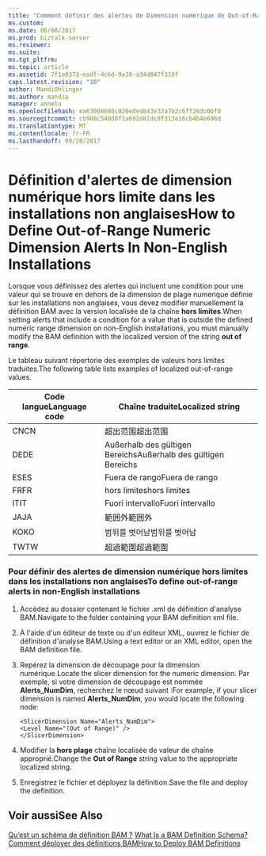 ```yaml
---
title: "Comment définir des alertes de Dimension numérique de Out-of-Range dans les Installations Non anglaises | Documents Microsoft"
ms.custom: 
ms.date: 06/08/2017
ms.prod: biztalk-server
ms.reviewer: 
ms.suite: 
ms.tgt_pltfrm: 
ms.topic: article
ms.assetid: 7f1e0373-eadf-4c6d-9a38-a34d847f310f
caps.latest.revision: "10"
author: MandiOhlinger
ms.author: mandia
manager: anneta
ms.openlocfilehash: ea63008680c026eded843e32a7b2c6ff26dc0bf0
ms.sourcegitcommit: cb908c540d8f1a692d01dc8f313e16cb4b4e696d
ms.translationtype: MT
ms.contentlocale: fr-FR
ms.lasthandoff: 09/20/2017
---
```

# <a name="how-to-define-out-of-range-numeric-dimension-alerts-in-non-english-installations"></a><span data-ttu-id="dcef0-102">Définition d'alertes de dimension numérique hors limite dans les installations non anglaises</span><span class="sxs-lookup"><span data-stu-id="dcef0-102">How to Define Out-of-Range Numeric Dimension Alerts In Non-English Installations</span></span>
<span data-ttu-id="dcef0-103">Lorsque vous définissez des alertes qui incluent une condition pour une valeur qui se trouve en dehors de la dimension de plage numérique définie sur les installations non anglaises, vous devez modifier manuellement la définition BAM avec la version localisée de la chaîne **hors limites**.</span><span class="sxs-lookup"><span data-stu-id="dcef0-103">When setting alerts that include a condition for a value that is outside the defined numeric range dimension on non-English installations, you must manually modify the BAM definition with the localized version of the string **out of range**.</span></span>  
  
 <span data-ttu-id="dcef0-104">Le tableau suivant répertorie des exemples de valeurs hors limites traduites.</span><span class="sxs-lookup"><span data-stu-id="dcef0-104">The following table lists examples of localized out-of-range values.</span></span>  
  
|<span data-ttu-id="dcef0-105">Code langue</span><span class="sxs-lookup"><span data-stu-id="dcef0-105">Language code</span></span>|<span data-ttu-id="dcef0-106">Chaîne traduite</span><span class="sxs-lookup"><span data-stu-id="dcef0-106">Localized string</span></span>|  
|-------------------|----------------------|  
|<span data-ttu-id="dcef0-107">CN</span><span class="sxs-lookup"><span data-stu-id="dcef0-107">CN</span></span>|<span data-ttu-id="dcef0-108">超出范围</span><span class="sxs-lookup"><span data-stu-id="dcef0-108">超出范围</span></span>|  
|<span data-ttu-id="dcef0-109">DE</span><span class="sxs-lookup"><span data-stu-id="dcef0-109">DE</span></span>|<span data-ttu-id="dcef0-110">Außerhalb des gültigen Bereichs</span><span class="sxs-lookup"><span data-stu-id="dcef0-110">Außerhalb des gültigen Bereichs</span></span>|  
|<span data-ttu-id="dcef0-111">ES</span><span class="sxs-lookup"><span data-stu-id="dcef0-111">ES</span></span>|<span data-ttu-id="dcef0-112">Fuera de rango</span><span class="sxs-lookup"><span data-stu-id="dcef0-112">Fuera de rango</span></span>|  
|<span data-ttu-id="dcef0-113">FR</span><span class="sxs-lookup"><span data-stu-id="dcef0-113">FR</span></span>|<span data-ttu-id="dcef0-114">hors limites</span><span class="sxs-lookup"><span data-stu-id="dcef0-114">hors limites</span></span>|  
|<span data-ttu-id="dcef0-115">IT</span><span class="sxs-lookup"><span data-stu-id="dcef0-115">IT</span></span>|<span data-ttu-id="dcef0-116">Fuori intervallo</span><span class="sxs-lookup"><span data-stu-id="dcef0-116">Fuori intervallo</span></span>|  
|<span data-ttu-id="dcef0-117">JA</span><span class="sxs-lookup"><span data-stu-id="dcef0-117">JA</span></span>|<span data-ttu-id="dcef0-118">範囲外</span><span class="sxs-lookup"><span data-stu-id="dcef0-118">範囲外</span></span>|  
|<span data-ttu-id="dcef0-119">KO</span><span class="sxs-lookup"><span data-stu-id="dcef0-119">KO</span></span>|<span data-ttu-id="dcef0-120">범위를 벗어남</span><span class="sxs-lookup"><span data-stu-id="dcef0-120">범위를 벗어남</span></span>|  
|<span data-ttu-id="dcef0-121">TW</span><span class="sxs-lookup"><span data-stu-id="dcef0-121">TW</span></span>|<span data-ttu-id="dcef0-122">超過範圍</span><span class="sxs-lookup"><span data-stu-id="dcef0-122">超過範圍</span></span>|  
  
### <a name="to-define-out-of-range-alerts-in-non-english-installations"></a><span data-ttu-id="dcef0-123">Pour définir des alertes de dimension numérique hors limites dans les installations non anglaises</span><span class="sxs-lookup"><span data-stu-id="dcef0-123">To define out-of-range alerts in non-English installations</span></span>  
  
1.  <span data-ttu-id="dcef0-124">Accédez au dossier contenant le fichier .xml de définition d'analyse BAM.</span><span class="sxs-lookup"><span data-stu-id="dcef0-124">Navigate to the folder containing your BAM definition xml file.</span></span>  
  
2.  <span data-ttu-id="dcef0-125">À l'aide d'un éditeur de texte ou d'un éditeur XML, ouvrez le fichier de définition d'analyse BAM.</span><span class="sxs-lookup"><span data-stu-id="dcef0-125">Using a text editor or an XML editor, open the BAM definition file.</span></span>  
  
3.  <span data-ttu-id="dcef0-126">Repérez la dimension de découpage pour la dimension numérique.</span><span class="sxs-lookup"><span data-stu-id="dcef0-126">Locate the slicer dimension for the numeric dimension.</span></span> <span data-ttu-id="dcef0-127">Par exemple, si votre dimension de découpage est nommée **Alerts_NumDim**, recherchez le nœud suivant :</span><span class="sxs-lookup"><span data-stu-id="dcef0-127">For example, if your slicer dimension is named **Alerts_NumDim**, you would locate the following node:</span></span>  
  
    ```  
    <SlicerDimension Name="Alerts_NumDim">  
    <Level Name="(Out of Range)" />  
    </SlicerDimension>  
    ```  
  
4.  <span data-ttu-id="dcef0-128">Modifier la **hors plage** chaîne localisée de valeur de chaîne approprié.</span><span class="sxs-lookup"><span data-stu-id="dcef0-128">Change the **Out of Range** string value to the appropriate localized string.</span></span>  
  
5.  <span data-ttu-id="dcef0-129">Enregistrez le fichier et déployez la définition.</span><span class="sxs-lookup"><span data-stu-id="dcef0-129">Save the file and deploy the definition.</span></span>  
  
## <a name="see-also"></a><span data-ttu-id="dcef0-130">Voir aussi</span><span class="sxs-lookup"><span data-stu-id="dcef0-130">See Also</span></span>  
 <span data-ttu-id="dcef0-131">[Qu’est un schéma de définition BAM ?](../core/what-is-a-bam-definition-schema.md) </span><span class="sxs-lookup"><span data-stu-id="dcef0-131">[What Is a BAM Definition Schema?](../core/what-is-a-bam-definition-schema.md) </span></span>  
 [<span data-ttu-id="dcef0-132">Comment déployer des définitions BAM</span><span class="sxs-lookup"><span data-stu-id="dcef0-132">How to Deploy BAM Definitions</span></span>](../core/how-to-deploy-bam-definitions.md)
